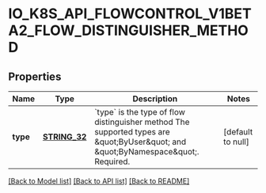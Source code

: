 # IO_K8S_API_FLOWCONTROL_V1BETA2_FLOW_DISTINGUISHER_METHOD

## Properties
Name | Type | Description | Notes
------------ | ------------- | ------------- | -------------
**type** | [**STRING_32**](STRING_32.md) | &#x60;type&#x60; is the type of flow distinguisher method The supported types are \&quot;ByUser\&quot; and \&quot;ByNamespace\&quot;. Required. | [default to null]

[[Back to Model list]](../README.md#documentation-for-models) [[Back to API list]](../README.md#documentation-for-api-endpoints) [[Back to README]](../README.md)


